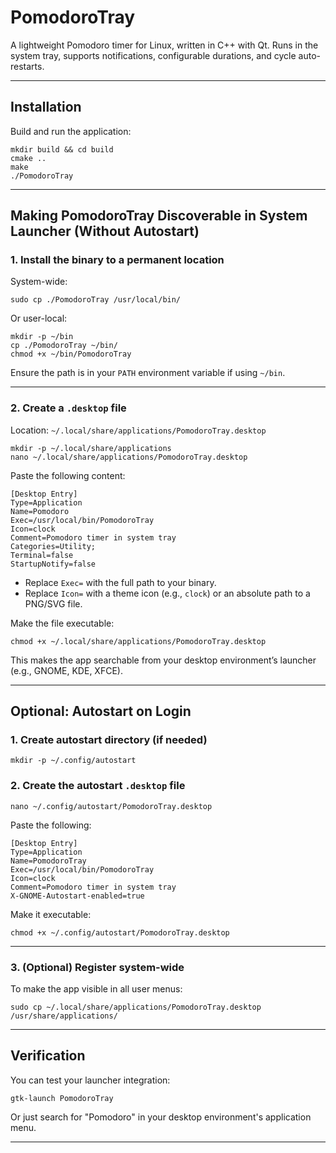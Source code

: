 # PomodoroTray

A lightweight Pomodoro timer for Linux, written in C++ with Qt. Runs in the system tray, supports notifications, configurable durations, and cycle auto-restarts.

---

## Installation

Build and run the application:

```
mkdir build && cd build
cmake ..
make
./PomodoroTray
```

---

## Making PomodoroTray Discoverable in System Launcher (Without Autostart)

### 1. Install the binary to a permanent location

System-wide:

```
sudo cp ./PomodoroTray /usr/local/bin/
```

Or user-local:

```
mkdir -p ~/bin
cp ./PomodoroTray ~/bin/
chmod +x ~/bin/PomodoroTray
```

Ensure the path is in your `PATH` environment variable if using `~/bin`.

---

### 2. Create a `.desktop` file

Location: `~/.local/share/applications/PomodoroTray.desktop`

```
mkdir -p ~/.local/share/applications
nano ~/.local/share/applications/PomodoroTray.desktop
```

Paste the following content:

```
[Desktop Entry]
Type=Application
Name=Pomodoro
Exec=/usr/local/bin/PomodoroTray
Icon=clock
Comment=Pomodoro timer in system tray
Categories=Utility;
Terminal=false
StartupNotify=false
```

- Replace `Exec=` with the full path to your binary.
- Replace `Icon=` with a theme icon (e.g., `clock`) or an absolute path to a PNG/SVG file.

Make the file executable:

```
chmod +x ~/.local/share/applications/PomodoroTray.desktop
```

This makes the app searchable from your desktop environment’s launcher (e.g., GNOME, KDE, XFCE).

---

## Optional: Autostart on Login

### 1. Create autostart directory (if needed)

```
mkdir -p ~/.config/autostart
```

### 2. Create the autostart `.desktop` file

```
nano ~/.config/autostart/PomodoroTray.desktop
```

Paste the following:

```
[Desktop Entry]
Type=Application
Name=PomodoroTray
Exec=/usr/local/bin/PomodoroTray
Icon=clock
Comment=Pomodoro timer in system tray
X-GNOME-Autostart-enabled=true
```

Make it executable:

```
chmod +x ~/.config/autostart/PomodoroTray.desktop
```

---

### 3. (Optional) Register system-wide

To make the app visible in all user menus:

```
sudo cp ~/.local/share/applications/PomodoroTray.desktop /usr/share/applications/
```

---

## Verification

You can test your launcher integration:

```
gtk-launch PomodoroTray
```

Or just search for "Pomodoro" in your desktop environment's application menu.

---
